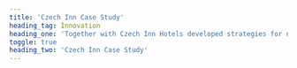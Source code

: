 ```yaml
---
title: 'Czech Inn Case Study'
heading_tag: Innovation
heading_one: 'Together with Czech Inn Hotels developed strategies for new ways of accommodation'
toggle: true
heading_two: 'Czech Inn Case Study'
---
```


